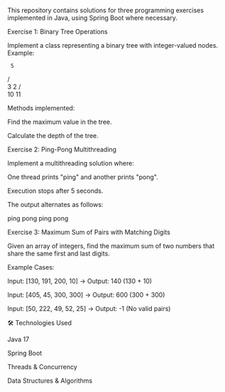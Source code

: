 This repository contains solutions for three programming exercises implemented in Java, using Spring Boot where necessary.

Exercise 1: Binary Tree Operations

Implement a class representing a binary tree with integer-valued nodes. Example:

     5
   /   \
  3     2
 / \
10  11

Methods implemented:

Find the maximum value in the tree.

Calculate the depth of the tree.

Exercise 2: Ping-Pong Multithreading

Implement a multithreading solution where:

One thread prints "ping" and another prints "pong".

Execution stops after 5 seconds.

The output alternates as follows:

ping
pong
ping
pong

Exercise 3: Maximum Sum of Pairs with Matching Digits

Given an array of integers, find the maximum sum of two numbers that share the same first and last digits.

Example Cases:

Input: [130, 191, 200, 10] → Output: 140 (130 + 10)

Input: [405, 45, 300, 300] → Output: 600 (300 + 300)

Input: [50, 222, 49, 52, 25] → Output: -1 (No valid pairs)

🛠️ Technologies Used

Java 17

Spring Boot

Threads & Concurrency

Data Structures & Algorithms

